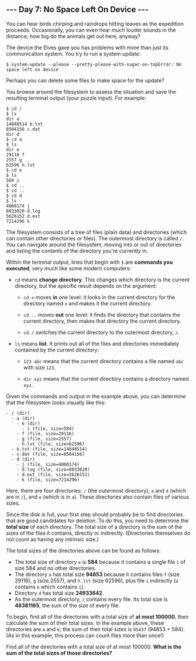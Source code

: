 ## --- Day 7: No Space Left On Device ---

You can hear birds chirping and raindrops hitting leaves as the expedition proceeds. Occasionally, you can even hear much louder sounds in the distance; how big do the animals get out here, anyway?

The device the Elves gave you has problems with more than just its communication system. You try to run a system update:

    $ system-update --please --pretty-please-with-sugar-on-topError: No space left on device

Perhaps you can delete some files to make space for the update?

You browse around the filesystem to assess the situation and save the resulting terminal output (your puzzle input). For example:

    $ cd /
    $ ls
    dir a
    14848514 b.txt
    8504156 c.dat
    dir d
    $ cd a
    $ ls
    dir e
    29116 f
    2557 g
    62596 h.lst
    $ cd e
    $ ls
    584 i
    $ cd ..
    $ cd ..
    $ cd d
    $ ls
    4060174 j
    8033020 d.log
    5626152 d.ext
    7214296 k

The filesystem consists of a tree of files (plain data) and directories (which can contain other directories or files). The outermost directory is called ``/``. You can navigate around the filesystem, moving into or out of directories and listing the contents of the directory you're currently in.

Within the terminal output, lines that begin with ``$`` are **commands you executed**, very much like some modern computers:

* ``cd`` means **change directory**. This changes which directory is the current directory, but the specific result depends on the argument:
  
  * ``cd x`` moves **in** one level: it looks in the current directory for the directory named ``x`` and makes it the current directory.

  * ``cd ..`` moves **out** one level: it finds the directory that contains the current directory, then makes that directory the current directory.

  * ``cd /`` switches the current directory to the outermost directory, ``/``.

  

* ``ls`` means **list**. It prints out all of the files and directories immediately contained by the current directory:
  
  * ``123 abc`` means that the current directory contains a file named ``abc`` with size ``123``.

  * ``dir xyz`` means that the current directory contains a directory named ``xyz``.

  


Given the commands and output in the example above, you can determine that the filesystem looks visually like this:

    - / (dir)
      - a (dir)
        - e (dir)
          - i (file, size=584)
        - f (file, size=29116)
        - g (file, size=2557)
        - h.lst (file, size=62596)
      - b.txt (file, size=14848514)
      - c.dat (file, size=8504156)
      - d (dir)
        - j (file, size=4060174)
        - d.log (file, size=8033020)
        - d.ext (file, size=5626152)
        - k (file, size=7214296)

Here, there are four directories: ``/`` (the outermost directory), ``a`` and ``d`` (which are in ``/``), and ``e`` (which is in ``a``). These directories also contain files of various sizes.

Since the disk is full, your first step should probably be to find directories that are good candidates for deletion. To do this, you need to determine the **total size** of each directory. The total size of a directory is the sum of the sizes of the files it contains, directly or indirectly. (Directories themselves do not count as having any intrinsic size.)

The total sizes of the directories above can be found as follows:

* The total size of directory ``e`` is **584** because it contains a single file ``i`` of size 584 and no other directories.
* The directory ``a`` has total size **94853** because it contains files ``f`` (size 29116), ``g`` (size 2557), and ``h.lst`` (size 62596), plus file ``i`` indirectly (``a`` contains ``e`` which contains ``i``).
* Directory ``d`` has total size **24933642**.
* As the outermost directory, ``/`` contains every file. Its total size is **48381165**, the sum of the size of every file.

To begin, find all of the directories with a total size of **at most 100000**, then calculate the sum of their total sizes. In the example above, these directories are ``a`` and ``e``; the sum of their total sizes is ``95437`` (94853 + 584). (As in this example, this process can count files more than once!)

Find all of the directories with a total size of at most 100000. **What is the sum of the total sizes of those directories?**

